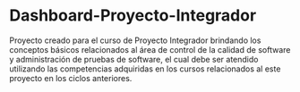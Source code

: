 # Dashboard-Proyecto-Integrador
Proyecto creado para el curso de Proyecto Integrador brindando los conceptos básicos relacionados al área de control de la calidad de software y administración de pruebas de software, el cual debe ser atendido utilizando las competencias adquiridas en los cursos relacionados al este proyecto en los ciclos anteriores.